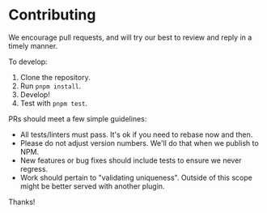 # Contributing

We encourage pull requests, and will try our best to review and reply in a timely manner.

To develop:

1. Clone the repository.
2. Run `pnpm install`.
3. Develop!
4. Test with `pnpm test`.

PRs should meet a few simple guidelines:

- All tests/linters must pass. It's ok if you need to rebase now and then.
- Please do not adjust version numbers. We'll do that when we publish to NPM.
- New features or bug fixes should include tests to ensure we never regress.
- Work should pertain to "validating uniqueness". Outside of this scope might be better served with another plugin.

Thanks!
